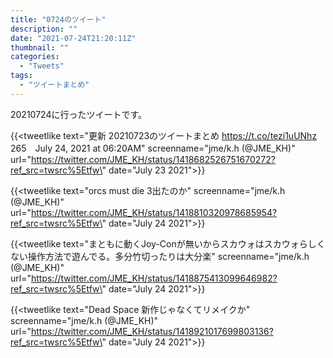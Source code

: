 ```yaml
---
title: "0724のツイート"
description: ""
date: "2021-07-24T21:20:11Z"
thumbnail: ""
categories:
  - "Tweets"
tags:
  - "ツイートまとめ"
---
```

20210724に行ったツイートです。
<!--more-->
{{<tweetlike text=\"更新 20210723のツイートまとめ https://t.co/tezi1uUNhz 265　July 24, 2021 at 06:20AM\" screenname=\"jme/k.h (@JME_KH)\" url=\"https://twitter.com/JME_KH/status/1418682526751670272?ref_src=twsrc%5Etfw\" date=\"July 23 2021\">}}

{{<tweetlike text=\"orcs must die 3出たのか\" screenname=\"jme/k.h (@JME_KH)\" url=\"https://twitter.com/JME_KH/status/1418810320978685954?ref_src=twsrc%5Etfw\" date=\"July 24 2021\">}}

{{<tweetlike text=\"まともに動くJoy-Conが無いからスカウォはスカウォらしくない操作方法で遊んでる。多分竹切ったりは大分楽\" screenname=\"jme/k.h (@JME_KH)\" url=\"https://twitter.com/JME_KH/status/1418875413099646982?ref_src=twsrc%5Etfw\" date=\"July 24 2021\">}}

{{<tweetlike text=\"Dead Space 新作じゃなくてリメイクか\" screenname=\"jme/k.h (@JME_KH)\" url=\"https://twitter.com/JME_KH/status/1418921017699803136?ref_src=twsrc%5Etfw\" date=\"July 24 2021\">}}

